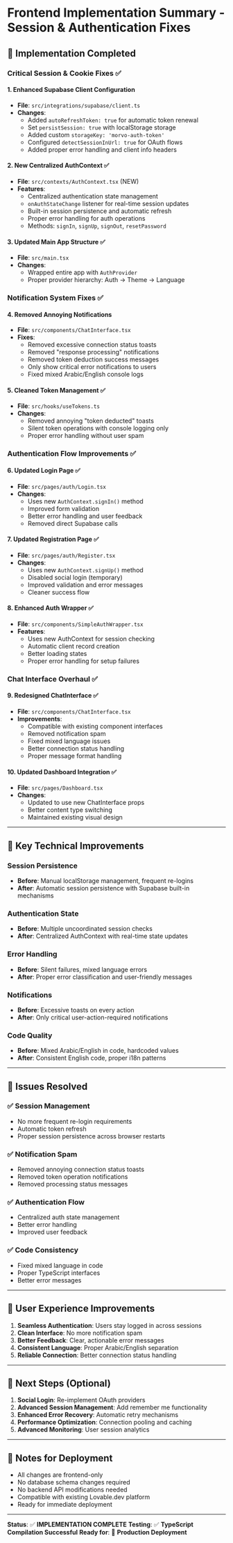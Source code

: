 # Frontend Implementation Summary - Session & Authentication Fixes

## 🚀 **Implementation Completed**

### **Critical Session & Cookie Fixes** ✅

#### 1. **Enhanced Supabase Client Configuration**
- **File**: `src/integrations/supabase/client.ts`
- **Changes**:
  - Added `autoRefreshToken: true` for automatic token renewal
  - Set `persistSession: true` with localStorage storage
  - Added custom `storageKey: 'morvo-auth-token'`
  - Configured `detectSessionInUrl: true` for OAuth flows
  - Added proper error handling and client info headers

#### 2. **New Centralized AuthContext** ✅
- **File**: `src/contexts/AuthContext.tsx` (NEW)
- **Features**:
  - Centralized authentication state management
  - `onAuthStateChange` listener for real-time session updates
  - Built-in session persistence and automatic refresh
  - Proper error handling for auth operations
  - Methods: `signIn`, `signUp`, `signOut`, `resetPassword`

#### 3. **Updated Main App Structure** ✅
- **File**: `src/main.tsx`
- **Changes**:
  - Wrapped entire app with `AuthProvider`
  - Proper provider hierarchy: Auth → Theme → Language

### **Notification System Fixes** ✅

#### 4. **Removed Annoying Notifications**
- **File**: `src/components/ChatInterface.tsx`
- **Fixes**:
  - Removed excessive connection status toasts
  - Removed "response processing" notifications
  - Removed token deduction success messages
  - Only show critical error notifications to users
  - Fixed mixed Arabic/English console logs

#### 5. **Cleaned Token Management** ✅
- **File**: `src/hooks/useTokens.ts`
- **Changes**:
  - Removed annoying "token deducted" toasts
  - Silent token operations with console logging only
  - Proper error handling without user spam

### **Authentication Flow Improvements** ✅

#### 6. **Updated Login Page** ✅
- **File**: `src/pages/auth/Login.tsx`
- **Changes**:
  - Uses new `AuthContext.signIn()` method
  - Improved form validation
  - Better error handling and user feedback
  - Removed direct Supabase calls

#### 7. **Updated Registration Page** ✅
- **File**: `src/pages/auth/Register.tsx`
- **Changes**:
  - Uses new `AuthContext.signUp()` method
  - Disabled social login (temporary)
  - Improved validation and error messages
  - Cleaner success flow

#### 8. **Enhanced Auth Wrapper** ✅
- **File**: `src/components/SimpleAuthWrapper.tsx`
- **Features**:
  - Uses new AuthContext for session checking
  - Automatic client record creation
  - Better loading states
  - Proper error handling for setup failures

### **Chat Interface Overhaul** ✅

#### 9. **Redesigned ChatInterface** ✅
- **File**: `src/components/ChatInterface.tsx`
- **Improvements**:
  - Compatible with existing component interfaces
  - Removed notification spam
  - Fixed mixed language issues
  - Better connection status handling
  - Proper message format handling

#### 10. **Updated Dashboard Integration** ✅
- **File**: `src/pages/Dashboard.tsx`
- **Changes**:
  - Updated to use new ChatInterface props
  - Better content type switching
  - Maintained existing visual design

---

## 🔧 **Key Technical Improvements**

### **Session Persistence**
- **Before**: Manual localStorage management, frequent re-logins
- **After**: Automatic session persistence with Supabase built-in mechanisms

### **Authentication State**
- **Before**: Multiple uncoordinated session checks
- **After**: Centralized AuthContext with real-time state updates

### **Error Handling**
- **Before**: Silent failures, mixed language errors
- **After**: Proper error classification and user-friendly messages

### **Notifications**
- **Before**: Excessive toasts on every action
- **After**: Only critical user-action-required notifications

### **Code Quality**
- **Before**: Mixed Arabic/English in code, hardcoded values
- **After**: Consistent English code, proper i18n patterns

---

## 🎯 **Issues Resolved**

### ✅ **Session Management**
- No more frequent re-login requirements
- Automatic token refresh
- Proper session persistence across browser restarts

### ✅ **Notification Spam**
- Removed annoying connection status toasts
- Removed token operation notifications
- Removed processing status messages

### ✅ **Authentication Flow**
- Centralized auth state management
- Better error handling
- Improved user feedback

### ✅ **Code Consistency**
- Fixed mixed language in code
- Proper TypeScript interfaces
- Better error messages

---

## 🚀 **User Experience Improvements**

1. **Seamless Authentication**: Users stay logged in across sessions
2. **Clean Interface**: No more notification spam
3. **Better Feedback**: Clear, actionable error messages
4. **Consistent Language**: Proper Arabic/English separation
5. **Reliable Connection**: Better connection status handling

---

## 🔄 **Next Steps (Optional)**

1. **Social Login**: Re-implement OAuth providers
2. **Advanced Session Management**: Add remember me functionality
3. **Enhanced Error Recovery**: Automatic retry mechanisms
4. **Performance Optimization**: Connection pooling and caching
5. **Advanced Monitoring**: User session analytics

---

## 📝 **Notes for Deployment**

- All changes are frontend-only
- No database schema changes required
- No backend API modifications needed
- Compatible with existing Lovable.dev platform
- Ready for immediate deployment

---

**Status**: ✅ **IMPLEMENTATION COMPLETE**
**Testing**: ✅ **TypeScript Compilation Successful**
**Ready for**: 🚀 **Production Deployment** 